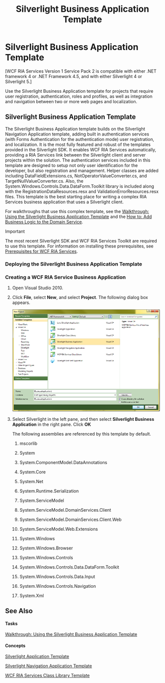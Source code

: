 ﻿---
title: Silverlight Business Application Template
TOCTitle: Silverlight Business Application Template
ms:assetid: bbb3fdb6-f2f9-4625-8405-3db05077046b
ms:mtpsurl: https://msdn.microsoft.com/en-us/library/Hh180769(v=VS.91)
ms:contentKeyID: 35437169
ms.date: 08/19/2013
mtps_version: v=VS.91
---

# Silverlight Business Application Template

\[WCF RIA Services Version 1 Service Pack 2 is compatible with either .NET framework 4 or .NET Framework 4.5, and with either Silverlight 4 or Silverlight 5.\]

Use the Silverlight Business Application template for projects that require user registration, authentication, roles and profiles, as well as integration and navigation between two or more web pages and localization.

## Silverlight Business Application Template

The Silverlight Business Application template builds on the Silverlight Navigation Application template, adding built in authentication services (with Forms Authentication for the authentication mode) user registration, and localization. It is the most fully featured and robust of the templates provided in the Silverlight SDK. It enables WCF RIA Services automatically, providing a RIA Services link between the Silverlight client and server projects within the solution. The authentication services included in this template are designed to setup not only user identification for the developer, but also registration and management. Helper classes are added including DataFieldExtensions.cs, NotOperatorValueConverter.cs, and TargetNullValueConverter.cs. Also, the System.Windows.Controls.Data.DataForm.Toolkit library is included along with the RegistrationDataResources.resx and ValidationErrorResources.resx files. This template is the best starting place for writing a complex RIA Services business application that uses a Silverlight client.

For walkthroughs that use this complex template, see the [Walkthrough: Using the Silverlight Business Application Template](ee707360\(v=vs.91\).md) and the [How to: Add Business Logic to the Domain Service](ee796240\(v=vs.91\).md).


> [!IMPORTANT]
> The most recent Silverlight SDK and WCF RIA Services Toolkit are required to use this template. For information on installing these prerequisites, see <A href="gg512106(v=vs.91).md">Prerequisites for WCF RIA Services</A>.


### Deploying the Silverlight Business Application Template

### Creating a WCF RIA Service Business Application

1.  Open Visual Studio 2010.

2.  Click **File**, select **New**, and select **Project**. The following dialog box appears.
    
    ![New Silverlight Business Application Dialog](images\Hh180769.new_sl_bus_app(en-us,VS.91).png "New Silverlight Business Application Dialog")

3.  Select Silverlight in the left pane, and then select **Silverlight Business Application** in the right pane. Click **OK**
    
    The following assemblies are referenced by this template by default.
    
    1.  mscorlib
    
    2.  System
    
    3.  System.ComponentModel.DataAnnotations
    
    4.  System.Core
    
    5.  System.Net
    
    6.  System.Runtime.Serialization
    
    7.  System.ServiceModel
    
    8.  System.ServiceModel.DomainServices.Client
    
    9.  System.ServiceModel.DomainServices.Client.Web
    
    10. System.ServiceModel.Web.Extensions
    
    11. System.Windows
    
    12. System.Windows.Browser
    
    13. System.Windows.Controls
    
    14. System.Windows.Controls.Data.DataForm.Toolkit
    
    15. System.Windows.Controls.Data.Input
    
    16. System.Windows.Controls.Navigation
    
    17. System.Xml

## See Also

#### Tasks

[Walkthrough: Using the Silverlight Business Application Template](ee707360\(v=vs.91\).md)

#### Concepts

[Silverlight Application Template](hh180770\(v=vs.91\).md)

[Silverlight Navigation Application Template](hh180767\(v=vs.91\).md)

[WCF RIA Services Class Library Template](hh180768\(v=vs.91\).md)


